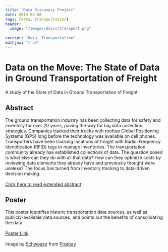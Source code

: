 ```yaml
---
title: "Data Discovery Project"
date: 2019-08-08
tags: [data, transportation]
header:
  image: "/images/davis/transport.png"
  
excerpt: "Data, Transportation"
mathjax: "true"
---
```


# Data on the Move: The State of Data in Ground Transportation of Freight 
A study of the State of Data in Ground Transportation of Freight 

## Abstract
The ground transportation industry has been collecting data for safety and inventory for over 20 years, paving the way for big data collection strategies. Companies tracked their trucks with rooftop Global Positioning Systems (GPS) long before the technology was available on cell phones.  Transporters have been tracking locations of freight with Radio-Frequency Identification (RFID) tags to manage inventories.
The transportation community already has established collections of data. The question posed is what else can they do with all that data? How can they optimize costs by reviewing data elements they already have and previously thought were useless?  The focus has turned from inventory tracking to data-driven decision making.  
<br>
<a href="https://github.com/amodavis/Data_in_Transportation/blob/main/Transportation_Data_Extended_Abstract.pdf">Click here to read extended abstract</a>

## Poster
This poster identifies historic transportation data sources, as well as publicly-available data sources, and points out the benefits of consolidating the data.  
<br>
<a href="https://github.com/amodavis/Data_in_Transportation/blob/main/Transportation_Data_Conference_Poster.pdf">Poster Link</a>
<br>
<br>
Image by <a href="https://pixabay.com/users/schwoaze-4023294/?utm_source=link-attribution&amp;utm_medium=referral&amp;utm_campaign=image&amp;utm_content=3392100">Schwoaze</a> from <a href="https://pixabay.com/?utm_source=link-attribution&amp;utm_medium=referral&amp;utm_campaign=image&amp;utm_content=3392100">Pixabay</a>

